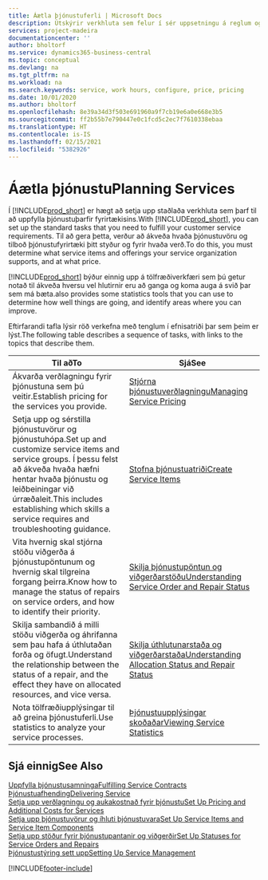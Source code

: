 ```yaml
---
title: Áætla þjónustuferli | Microsoft Docs
description: Útskýrir verkhluta sem felur í sér uppsetningu á reglum og gildum til skilgreiningar á þjónustustefnu og þjónustuferlum.
services: project-madeira
documentationcenter: ''
author: bholtorf
ms.service: dynamics365-business-central
ms.topic: conceptual
ms.devlang: na
ms.tgt_pltfrm: na
ms.workload: na
ms.search.keywords: service, work hours, configure, price, pricing
ms.date: 10/01/2020
ms.author: bholtorf
ms.openlocfilehash: 8e39a34d3f503e691960a9f7cb19e6a0e668e3b5
ms.sourcegitcommit: ff2b55b7e790447e0c1fcd5c2ec7f7610338ebaa
ms.translationtype: HT
ms.contentlocale: is-IS
ms.lasthandoff: 02/15/2021
ms.locfileid: "5382926"
---
```

# <a name="planning-services"></a><span data-ttu-id="e2ba1-103">Áætla þjónustu</span><span class="sxs-lookup"><span data-stu-id="e2ba1-103">Planning Services</span></span>
<span data-ttu-id="e2ba1-104">Í [!INCLUDE[prod_short](includes/prod_short.md)] er hægt að setja upp staðlaða verkhluta sem þarf til að uppfylla þjónustuþarfir fyrirtækisins.</span><span class="sxs-lookup"><span data-stu-id="e2ba1-104">With [!INCLUDE[prod_short](includes/prod_short.md)], you can set up the standard tasks that you need to fulfill your customer service requirements.</span></span> <span data-ttu-id="e2ba1-105">Til að gera þetta, verður að ákveða hvaða þjónustuvöru og tilboð þjónustufyrirtæki þitt styður og fyrir hvaða verð.</span><span class="sxs-lookup"><span data-stu-id="e2ba1-105">To do this, you must determine what service items and offerings your service organization supports, and at what price.</span></span>   

[!INCLUDE[prod_short](includes/prod_short.md)] <span data-ttu-id="e2ba1-106">býður einnig upp á tölfræðiverkfæri sem þú getur notað til ákveða hversu vel hlutirnir eru að ganga og koma auga á svið þar sem má bæta.</span><span class="sxs-lookup"><span data-stu-id="e2ba1-106">also provides some statistics tools that you can use to determine how well things are going, and identify areas where you can improve.</span></span>
  
<span data-ttu-id="e2ba1-107">Eftirfarandi tafla lýsir röð verkefna með tenglum í efnisatriði þar sem þeim er lýst.</span><span class="sxs-lookup"><span data-stu-id="e2ba1-107">The following table describes a sequence of tasks, with links to the topics that describe them.</span></span>   
  
|<span data-ttu-id="e2ba1-108">**Til að**</span><span class="sxs-lookup"><span data-stu-id="e2ba1-108">**To**</span></span>|<span data-ttu-id="e2ba1-109">**Sjá**</span><span class="sxs-lookup"><span data-stu-id="e2ba1-109">**See**</span></span>|  
|------------|-------------|  
|<span data-ttu-id="e2ba1-110">Ákvarða verðlagningu fyrir þjónustuna sem þú veitir.</span><span class="sxs-lookup"><span data-stu-id="e2ba1-110">Establish pricing for the services you provide.</span></span>|[<span data-ttu-id="e2ba1-111">Stjórna þjónustuverðlagningu</span><span class="sxs-lookup"><span data-stu-id="e2ba1-111">Managing Service Pricing</span></span>](service-service-price-management.md)|
|<span data-ttu-id="e2ba1-112">Setja upp og sérstilla þjónustuvörur og þjónustuhópa.</span><span class="sxs-lookup"><span data-stu-id="e2ba1-112">Set up and customize service items and service groups.</span></span> <span data-ttu-id="e2ba1-113">Í þessu felst að ákveða hvaða hæfni hentar hvaða þjónustu og leiðbeiningar við úrræðaleit.</span><span class="sxs-lookup"><span data-stu-id="e2ba1-113">This includes establishing which skills a service requires and troubleshooting guidance.</span></span>| [<span data-ttu-id="e2ba1-114">Stofna þjónustuatriði</span><span class="sxs-lookup"><span data-stu-id="e2ba1-114">Create Service Items</span></span>](service-how-to-create-service-items.md)|  
|<span data-ttu-id="e2ba1-115">Vita hvernig skal stjórna stöðu viðgerða á þjónustupöntunum og hvernig skal tilgreina forgang þeirra.</span><span class="sxs-lookup"><span data-stu-id="e2ba1-115">Know how to manage the status of repairs on service orders, and how to identify their priority.</span></span>|[<span data-ttu-id="e2ba1-116">Skilja þjónustupöntun og viðgerðarstöðu</span><span class="sxs-lookup"><span data-stu-id="e2ba1-116">Understanding Service Order and Repair Status</span></span>](service-service-order-status-and-repair-status.md)|  
|<span data-ttu-id="e2ba1-117">Skilja sambandið á milli stöðu viðgerða og áhrifanna sem þau hafa á úthlutaðan forða og öfugt.</span><span class="sxs-lookup"><span data-stu-id="e2ba1-117">Understand the relationship between the status of a repair, and the effect they have on allocated resources, and vice versa.</span></span>|[<span data-ttu-id="e2ba1-118">Skilja úthlutunarstaða og viðgerðarstaða</span><span class="sxs-lookup"><span data-stu-id="e2ba1-118">Understanding Allocation Status and Repair Status</span></span>](service-allocation-status-and-repair-status.md)|  
|<span data-ttu-id="e2ba1-119">Nota tölfræðiupplýsingar til að greina þjónustuferli.</span><span class="sxs-lookup"><span data-stu-id="e2ba1-119">Use statistics to analyze your service processes.</span></span> | [<span data-ttu-id="e2ba1-120">Þjónustuupplýsingar skoðaðar</span><span class="sxs-lookup"><span data-stu-id="e2ba1-120">Viewing Service Statistics</span></span>](service-service-statistics.md) |

## <a name="see-also"></a><span data-ttu-id="e2ba1-121">Sjá einnig</span><span class="sxs-lookup"><span data-stu-id="e2ba1-121">See Also</span></span>
[<span data-ttu-id="e2ba1-122">Uppfylla þjónustusamninga</span><span class="sxs-lookup"><span data-stu-id="e2ba1-122">Fulfilling Service Contracts</span></span>](service-fulfill-service-contracts.md)  
[<span data-ttu-id="e2ba1-123">Þjónustuafhending</span><span class="sxs-lookup"><span data-stu-id="e2ba1-123">Delivering Service</span></span>](service-deliver-service.md)  
[<span data-ttu-id="e2ba1-124">Setja upp verðlagningu og aukakostnað fyrir þjónustu</span><span class="sxs-lookup"><span data-stu-id="e2ba1-124">Set Up Pricing and Additional Costs for Services</span></span>](service-how-setup-service-costs-pricing.md)  
[<span data-ttu-id="e2ba1-125">Setja upp þjónustuvörur og íhluti þjónustuvara</span><span class="sxs-lookup"><span data-stu-id="e2ba1-125">Set Up Service Items and Service Item Components</span></span>](service-how-setup-service-items.md)  
[<span data-ttu-id="e2ba1-126">Setja upp stöður fyrir þjónustupantanir og viðgerðir</span><span class="sxs-lookup"><span data-stu-id="e2ba1-126">Set Up Statuses for Service Orders and Repairs</span></span>](service-order-repair-status.md)  
[<span data-ttu-id="e2ba1-127">Þjónustustýring sett upp</span><span class="sxs-lookup"><span data-stu-id="e2ba1-127">Setting Up Service Management</span></span>](service-setup-service.md)  


[!INCLUDE[footer-include](includes/footer-banner.md)]